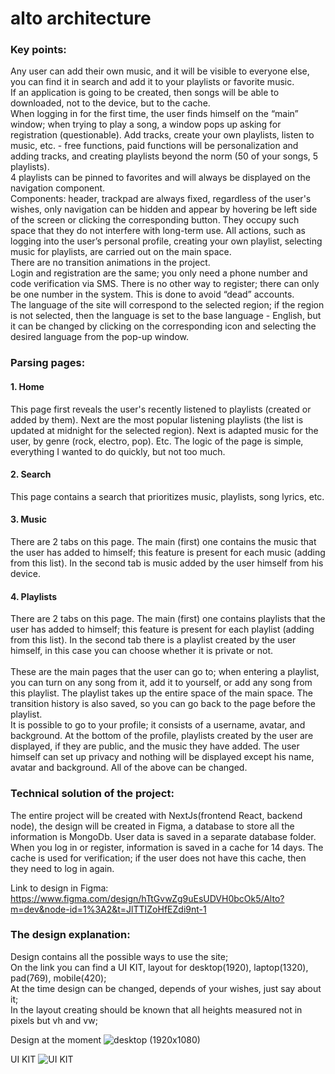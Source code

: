 <h1>
  alto architecture
</h1>
<h3>Key points:</h3>
  Any user can add their own music, and it will be visible to everyone else, you can find it in search and add it to your playlists or favorite music.<br>
	If an application is going to be created, then songs will be able to downloaded, not to the device, but to the cache.<br>
	When logging in for the first time, the user finds himself on the “main” window; when trying to play a song, a window pops up asking for registration (questionable). Add tracks, create your own playlists, listen to music, etc. - free functions, paid functions will be personalization and adding tracks, and creating playlists beyond the norm (50 of your songs, 5 playlists).<br>
	4 playlists can be pinned to favorites and will always be displayed on the navigation component.<br>
	Components: header, trackpad are always fixed, regardless of the user's wishes, only navigation can be hidden and appear by hovering be left side of the screen or clicking the corresponding button. They occupy such space that they do not interfere with long-term use. All actions, such as logging into the user’s personal profile, creating your own playlist, selecting music for playlists, are carried out on the main space.<br>
 	There are no transition animations in the project.<br>
 	Login and registration are the same; you only need a phone number and code verification via SMS. There is no other way to register; there can only be one number in the system. This is done to avoid “dead” accounts.<br>
	The language of the site will correspond to the selected region; if the region is not selected, then the language is set to the base language - English, but it can be changed by clicking on the corresponding icon and selecting the desired language from the pop-up window.<br>








<h3>Parsing pages:</h3>
<h4>1.	Home</h4>
This page first reveals the user's recently listened to playlists (created or added by them). Next are the most popular listening playlists (the list is updated at midnight for the selected region). Next is adapted music for the user, by genre (rock, electro, pop). Etc. The logic of the page is simple, everything I wanted to do quickly, but not too much.

<h4>2.	Search</h4>
This page contains a search that prioritizes music, playlists, song lyrics, etc.

<h4>3.	Music</h4>
There are 2 tabs on this page. The main (first) one contains the music that the user has added to himself; this feature is present for each music (adding from this list). In the second tab is music added by the user himself from his device.

<h4>4.	Playlists</h4>
There are 2 tabs on this page. The main (first) one contains playlists that the user has added to himself; this feature is present for each playlist (adding from this list). In the second tab there is a playlist created by the user himself, in this case you can choose whether it is private or not.<br><br>
	These are the main pages that the user can go to; when entering a playlist, you can turn on any song from it, add it to yourself, or add any song from this playlist. The playlist takes up the entire space of the main space. The transition history is also saved, so you can go back to the page before the playlist.<br>
 	It is possible to go to your profile; it consists of a username, avatar, and background. At the bottom of the profile, playlists created by the user are displayed, if they are public, and the music they have added. The user himself can set up privacy and nothing will be displayed except his name, avatar and background. All of the above can be changed.<br>
  
<h3>Technical solution of the project:</h3>
 The entire project will be created with NextJs(frontend React, backend node), the design will be created in Figma, a database to store all the information is MongoDb. User data is saved in a separate database folder. When you log in or register, information is saved in a cache for 14 days. The cache is used for verification; if the user does not have this cache, then they need to log in again.
	
Link to design in Figma: https://www.figma.com/design/hTtGvwZg9uEsUDVH0bcOk5/Alto?m=dev&node-id=1%3A2&t=JlTTIZoHfEZdi9nt-1
	<h3>The design explanation: <br></h3>
<p> 
	Design contains all the possible ways to use the site; <br>
	On the link you can find a UI KIT, layout for desktop(1920), laptop(1320), pad(769), mobile(420); <br>
	At the time design can be changed, depends of your wishes, just say about it; <br>
	In the layout creating should be known that all heights measured not in pixels but vh and vw; <br>
</p>

Design at the moment
![desktop (1920x1080)](https://github.com/BBataev/alto/assets/139882886/8408601a-19ea-4249-8ef4-44ced5a7f93f)






UI KIT
![UI KIT](https://github.com/BBataev/alto/assets/139882886/61360f04-6bbe-4602-8785-eb25a2a13ff7)


